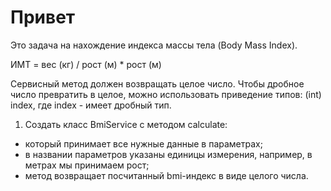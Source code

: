 # Привет

Это задача на нахождение индекса массы тела (Body Mass Index).

ИМТ = вес (кг) / рост (м) * рост (м)

Сервисный метод должен возвращать целое число. Чтобы дробное число превратить в целое, можно использовать приведение типов: (int) index, где index - имеет дробный тип.

1. Создать класс BmiService с методом calculate:

* который принимает все нужные данные в параметрах;
* в названии параметров указаны единицы измерения, например, в метрах мы принимаем рост;
* метод возвращает посчитанный bmi-индекс в виде целого числа.


